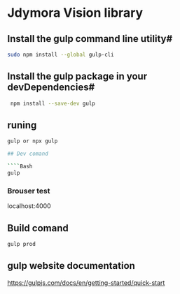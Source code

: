 # Jdymora Vision library

## Install the gulp command line utility#
````Bash
sudo npm install --global gulp-cli
````
## Install the gulp package in your devDependencies#
````Bash
 npm install --save-dev gulp
````
## runing 
````Bash 
gulp or npx gulp

## Dev comand

````Bash 
gulp
````
### Brouser test
localhost:4000 
## Build comand

````Bash 
gulp prod
````
## gulp website documentation
https://gulpjs.com/docs/en/getting-started/quick-start



 